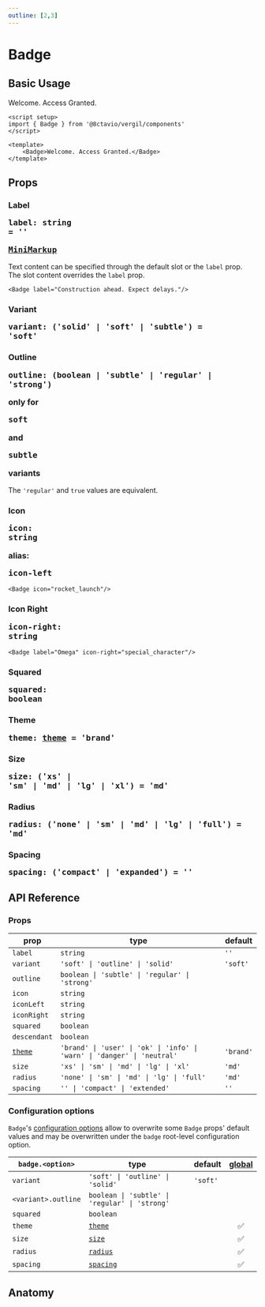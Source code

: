 ```yaml
---
outline: [2,3]
---
```


# Badge

<script setup>
import { Badge as VergilBadge } from '@8ctavio/vergil/components'
</script>

## Basic Usage

<Demo>
    <VergilBadge>Welcome. Access Granted.</VergilBadge>
</Demo>

```vue
<script setup>
import { Badge } from '@8ctavio/vergil/components'
</script>

<template>
    <Badge>Welcome. Access Granted.</Badge>
</template>
```

## Props

### Label <Badge><pre>label: string = ''</pre></Badge> <Badge><pre>[MiniMarkup](/mini-markup)</pre></Badge>

Text content can be specified through the default slot or the `label` prop. The slot content overrides the `label` prop.

```vue
<Badge label="Construction ahead. Expect delays."/>
```

### Variant <Badge><pre>variant: ('solid' | 'soft' | 'subtle') = 'soft'</pre></Badge>

<Demo>
    <VergilBadge variant="solid" label="Solid"/>
    <VergilBadge variant="soft" label="Soft"/>
    <VergilBadge variant="subtle" label="Subtle"/>
</Demo>

### Outline <Badge><pre>outline: (boolean | 'subtle' | 'regular' | 'strong')</pre></Badge> <Badge type="warning">only for <pre>soft</pre> and <pre>subtle</pre> variants</Badge>

The `'regular'` and `true` values are equivalent.

<Demo>
    <div class="col center">
        <div class="row center">
            <VergilBadge variant="soft" outline="subtle" label="Subtle"/>
            <VergilBadge variant="soft" outline="regular" label="Regular"/>    
            <VergilBadge variant="soft" outline="strong" label="Strong"/>    
        </div>
        <div class="row center">
            <VergilBadge variant="subtle" outline="subtle" label="Subtle"/>
            <VergilBadge variant="subtle" outline="regular" label="Regular"/>    
            <VergilBadge variant="subtle" outline="strong" label="Strong"/>    
        </div>
    </div>
</Demo>

### Icon <Badge><pre>icon: string</pre></Badge> <Badge type="info">alias: <pre>icon-left</pre></Badge>

```vue
<Badge icon="rocket_launch"/>
```

<Demo>
    <VergilBadge icon="rocket_launch" theme="brand" variant="solid"/>
    <VergilBadge icon="rocket_launch" theme="brand" variant="soft"/>
    <VergilBadge icon="rocket_launch" theme="brand" variant="subtle"/>
</Demo>

### Icon Right <Badge><pre>icon-right: string</pre></Badge>

```vue
<Badge label="Omega" icon-right="special_character"/>
```

<Demo>
    <VergilBadge label="Omega" icon-right="special_character" variant="solid"/>
    <VergilBadge label="Omega" icon-right="special_character" variant="soft"/>
    <VergilBadge label="Omega" icon-right="special_character" variant="subtle"/>
</Demo>

### Squared <Badge><pre>squared: boolean</pre></Badge>

<Demo>
    <VergilBadge squared label="Squared"/>
</Demo>

### Theme <Badge><pre>theme: [theme](/theme#the-theme-prop) = 'brand'</pre></Badge>

<Demo>
    <div class="col">
        <div class="row center">
            <VergilBadge variant="solid" theme="brand" label="Brand"/>
            <VergilBadge variant="solid" theme="user" label="User"/>
            <VergilBadge variant="solid" theme="ok" label="Ok"/>
            <VergilBadge variant="solid" theme="info" label="Info"/>
            <VergilBadge variant="solid" theme="warn" label="Warn"/>
            <VergilBadge variant="solid" theme="danger" label="Danger"/>
            <VergilBadge variant="solid" theme="neutral" label="Neutral"/>
        </div>
        <div class="row center">
            <VergilBadge variant="soft" theme="brand" label="Brand"/>
            <VergilBadge variant="soft" theme="user" label="User"/>
            <VergilBadge variant="soft" theme="ok" label="Ok"/>
            <VergilBadge variant="soft" theme="info" label="Info"/>
            <VergilBadge variant="soft" theme="warn" label="Warn"/>
            <VergilBadge variant="soft" theme="danger" label="Danger"/>
            <VergilBadge variant="soft" theme="neutral" label="Neutral"/>
        </div>
        <div class="row center">
            <VergilBadge variant="subtle" theme="brand" label="Brand"/>
            <VergilBadge variant="subtle" theme="user" label="User"/>
            <VergilBadge variant="subtle" theme="ok" label="Ok"/>
            <VergilBadge variant="subtle" theme="info" label="Info"/>
            <VergilBadge variant="subtle" theme="warn" label="Warn"/>
            <VergilBadge variant="subtle" theme="danger" label="Danger"/>
            <VergilBadge variant="subtle" theme="neutral" label="Neutral"/>
        </div>
    </div>
</Demo>

### Size <Badge><pre>size: ('xs' | 'sm' | 'md' | 'lg' | 'xl') = 'md'</pre></Badge>

<Demo>
    <VergilBadge size="xs" label="Extra Small"/>
    <VergilBadge size="sm" label="Small"/>
    <VergilBadge size="md" label="Medium"/>
    <VergilBadge size="lg" label="Large"/>
    <VergilBadge size="xl" label="Extra Large"/>
</Demo>

### Radius <Badge type="tip"><pre>radius: ('none' | 'sm' | 'md' | 'lg' | 'full') = 'md'</pre></Badge>

<Demo>
    <div class="col center">
        <div class="row center">
            <VergilBadge label="Radius" size="xs" radius="none"/>
            <VergilBadge label="Radius" size="sm" radius="none"/>
            <VergilBadge label="Radius" size="md" radius="none"/>
            <VergilBadge label="Radius" size="lg" radius="none"/>
            <VergilBadge label="Radius" size="xl" radius="none"/>
        </div>
        <div class="row center">
            <VergilBadge label="Radius" size="xs" radius="sm"/>
            <VergilBadge label="Radius" size="sm" radius="sm"/>
            <VergilBadge label="Radius" size="md" radius="sm"/>
            <VergilBadge label="Radius" size="lg" radius="sm"/>
            <VergilBadge label="Radius" size="xl" radius="sm"/>
        </div>
        <div class="row center">
            <VergilBadge label="Radius" size="xs" radius="md"/>
            <VergilBadge label="Radius" size="sm" radius="md"/>
            <VergilBadge label="Radius" size="md" radius="md"/>
            <VergilBadge label="Radius" size="lg" radius="md"/>
            <VergilBadge label="Radius" size="xl" radius="md"/>
        </div>
        <div class="row center">
            <VergilBadge label="Radius" size="xs" radius="lg"/>
            <VergilBadge label="Radius" size="sm" radius="lg"/>
            <VergilBadge label="Radius" size="md" radius="lg"/>
            <VergilBadge label="Radius" size="lg" radius="lg"/>
            <VergilBadge label="Radius" size="xl" radius="lg"/>
        </div>
        <div class="row center">
            <VergilBadge label="Radius" size="xs" radius="full"/>
            <VergilBadge label="Radius" size="sm" radius="full"/>
            <VergilBadge label="Radius" size="md" radius="full"/>
            <VergilBadge label="Radius" size="lg" radius="full"/>
            <VergilBadge label="Radius" size="xl" radius="full"/>
        </div>
    </div>
</Demo>

### Spacing <Badge><pre>spacing: ('compact' | 'expanded') = ''</pre></Badge>

<Demo>
    <div class="col center">
        <div class="row center">
            <VergilBadge size="xs" spacing="compact" label="Compact"/>
            <VergilBadge size="xs" label="Default"/>
            <VergilBadge size="xs" spacing="expanded" label="Expanded"/>
        </div>
        <div class="row center">
            <VergilBadge size="sm" spacing="compact" label="Compact"/>
            <VergilBadge size="sm" label="Default"/>
            <VergilBadge size="sm" spacing="expanded" label="Expanded"/>
        </div>
        <div class="row center">
            <VergilBadge size="md" spacing="compact" label="Compact"/>
            <VergilBadge size="md" label="Default"/>
            <VergilBadge size="md" spacing="expanded" label="Expanded"/>
        </div>
        <div class="row center">
            <VergilBadge size="lg" spacing="compact" label="Compact"/>
            <VergilBadge size="lg" label="Default"/>
            <VergilBadge size="lg" spacing="expanded" label="Expanded"/>
        </div>
        <div class="row center">
            <VergilBadge size="xl" spacing="compact" label="Compact"/>
            <VergilBadge size="xl" label="Default"/>
            <VergilBadge size="xl" spacing="expanded" label="Expanded"/>
        </div>
    </div>
</Demo>

## API Reference

### Props

| prop | type | default |
| ---- | ---- | ------- |
| `label` | `string` | `''` |
| `variant` | `'soft' \| 'outline' \| 'solid'` | `'soft'` |
| `outline` | `boolean \| 'subtle' \| 'regular' \| 'strong'` | |
| `icon` | `string` | |
| `iconLeft` | `string` | |
| `iconRight` | `string` | |
| `squared` | `boolean` | |
| `descendant` | `boolean` | |
| [`theme`](/theme#the-theme-prop) | `'brand' \| 'user' \| 'ok' \| 'info' \| 'warn' \| 'danger' \| 'neutral'` | `'brand'` |
| `size` | `'xs' \| 'sm' \| 'md' \| 'lg' \| 'xl'` | `'md'` |
| `radius` | `'none' \| 'sm' \| 'md' \| 'lg' \| 'full'` | `'md'` |
| `spacing` | `'' \| 'compact' \| 'extended'` | `''` |

### Configuration options

`Badge`'s [configuration options](/configuration) allow to overwrite some `Badge` props' default values and may be overwritten under the `badge` root-level configuration option.

| `badge.<option>` | type | default | [global](/configuration#global-configuration-options) |
| ---------------- | ---- | ------- | :------: |
| `variant` | `'soft' \| 'outline' \| 'solid'` | `'soft'` | |
| `<variant>.outline` | `boolean \| 'subtle' \| 'regular' \| 'strong'` | | |
| `squared` | `boolean` | | |
| `theme` | [`theme`](/theme#the-theme-prop) | | ✅ |
| `size` | [`size`](/theme#the-size-prop) | | ✅ |
| `radius` | [`radius`](/theme#the-radius-prop) | | ✅ |
| `spacing` | [`spacing`](/theme#the-spacing-prop) | | ✅ |

## Anatomy

<Demo>
    <Anatomy tag="p" classes="badge">
        <Anatomy tag="Icon" classes="icon"/>
        <Anatomy tag='slot name="default"'/>
        <Anatomy tag="Icon" classes="icon"/>
    </Anatomy>
</Demo>